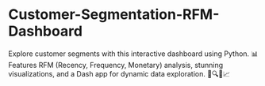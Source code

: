 # Customer-Segmentation-RFM-Dashboard
Explore customer segments with this interactive dashboard using Python. 📊 Features RFM (Recency, Frequency, Monetary) analysis, stunning visualizations, and a Dash app for dynamic data exploration. 🚀🔍✨📈
